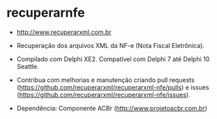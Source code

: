 # recuperarnfe

  * http://www.recuperarxml.com.br

  * Recuperação dos arquivos XML da NF-e (Nota Fiscal Eletrônica).
  
  * Compilado com Delphi XE2. Compatível com Delphi 7 até Delphi 10 Seattle.
  
  * Contribua com melhorias e manutenção criando pull requests (https://github.com/recuperarxml/recuperarxml-nfe/pulls) e issues (https://github.com/recuperarxml/recuperarxml-nfe/issues).

  * Dependência: Componente ACBr (http://www.projetoacbr.com.br)
